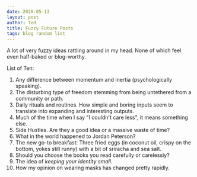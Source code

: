 ```yaml
---
date: 2020-05-13
layout: post
author: Ted
title: Fuzzy Future Posts
tags: blog random list
---
```

A lot of very fuzzy ideas rattling around in my head. None of which feel even half-baked or blog-worthy.

List of Ten:

1. Any difference between momentum and inertia (psychologically speaking).
1. The disturbing type of freedom stemming from being untethered from a community or path.
1. Daily rituals and routines. How simple and boring inputs seem to translate into expanding and interesting outputs.
1. Much of the time when I say "I couldn't care less", it means something else.
1. Side Hustles. Are they a good idea or a massive waste of time?
1. What in the world happened to Jordan Peterson?
1. The new go-to breakfast: Three fried eggs (in coconut oil, crispy on the bottom, yokes still runny) with a bit of sriracha and sea salt.
1. Should you choose the books you read carefully or carelessly?
1. The idea of _keeping your identity small_.
1. How my opinion on wearing masks has changed pretty rapidly.
